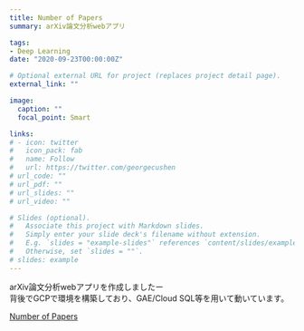 ```yaml
---
title: Number of Papers
summary: arXiv論文分析webアプリ

tags:
- Deep Learning
date: "2020-09-23T00:00:00Z"

# Optional external URL for project (replaces project detail page).
external_link: ""

image:
  caption: ""
  focal_point: Smart

links:
# - icon: twitter
#   icon_pack: fab
#   name: Follow
#   url: https://twitter.com/georgecushen
# url_code: ""
# url_pdf: ""
# url_slides: ""
# url_video: ""

# Slides (optional).
#   Associate this project with Markdown slides.
#   Simply enter your slide deck's filename without extension.
#   E.g. `slides = "example-slides"` references `content/slides/example-slides.md`.
#   Otherwise, set `slides = ""`.
# slides: example
---
```


arXiv論文分析webアプリを作成しましたー  
背後でGCPで環境を構築しており、GAE/Cloud SQL等を用いて動いています。

[Number of Papers](https://number-of-papers.com/)
